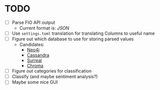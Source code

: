 # TODO

- [ ] Parse FIO API output
  - Current format is: _JSON_
- [ ] Use `settings.toml` translation for translating Columns to useful name
- [ ] Figure out which database to use for storing parsed values
  - Candidates:
    - [Neo4j](https://neo4j.com)
    - [Cassandra](https://cassandra.apache.org/_/index.html)
    - [Surreal](https://surrealdb.com)
    - [Chroma](https://www.trychroma.com)
- [ ] Figure out categories for classification
- [ ] Classify (and maybe sentiment analysis?)
- [ ] Maybe some nice GUI